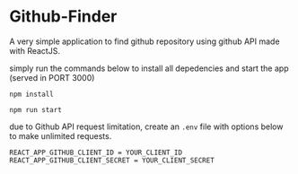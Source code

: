 # Github-Finder

A very simple application to find github repository using github API made with ReactJS.

simply run the commands below to install all depedencies and start the app (served in PORT 3000)
```
npm install

npm run start
```

due to Github API request limitation, create an `.env` file with options below to make unlimited requests.
```
REACT_APP_GITHUB_CLIENT_ID = YOUR_CLIENT_ID
REACT_APP_GITHUB_CLIENT_SECRET = YOUR_CLIENT_SECRET
```